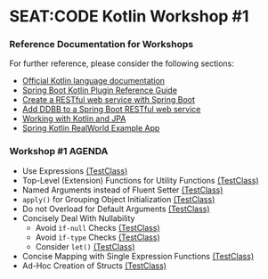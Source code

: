 # SEAT:CODE Kotlin Workshop #1

### Reference Documentation for Workshops
For further reference, please consider the following sections:

* [Official Kotlin language documentation](https://kotlinlang.org/docs/home.html)
* [Spring Boot Kotlin Plugin Reference Guide](https://spring.io/guides/tutorials/spring-boot-kotlin/)
* [Create a RESTful web service with Spring Boot](https://kotlinlang.org/docs/jvm-spring-boot-restful.html#explore-the-spring-boot-application)
* [Add DDBB to a Spring Boot RESTful web service](https://kotlinlang.org/docs/jvm-spring-boot-restful-db.html)
* [Working with Kotlin and JPA](https://www.baeldung.com/kotlin/jpa)
* [Spring Kotlin RealWorld Example App](https://github.com/gothinkster/kotlin-spring-realworld-example-app)

### Workshop #1 AGENDA

- Use Expressions [(TestClass)](https://github.com/jazzinjars/kotlinworkshops/blob/master/src/test/kotlin/code/seat/kotlinworkshopone/UseExpressionsShould.kt)
- Top-Level (Extension) Functions for Utility Functions [(TestClass)](https://github.com/jazzinjars/kotlinworkshops/blob/master/src/test/kotlin/code/seat/kotlinworkshopone/ExtensionFunctionsShould.kt)
- Named Arguments instead of Fluent Setter [(TestClass)](https://github.com/jazzinjars/kotlinworkshops/blob/master/src/test/kotlin/code/seat/kotlinworkshopone/NamedArgumentsShould.kt)
- `apply()` for Grouping Object Initialization [(TestClass)](https://github.com/jazzinjars/kotlinworkshops/blob/master/src/test/kotlin/code/seat/kotlinworkshopone/ObjectInitializationShould.kt)
- Do not Overload for Default Arguments [(TestClass)](https://github.com/jazzinjars/kotlinworkshops/blob/master/src/test/kotlin/code/seat/kotlinworkshopone/OverloadDefaultArgumentsShould.kt)
- Concisely Deal With Nullability
    - Avoid `ìf-null` Checks [(TestClass)](https://github.com/jazzinjars/kotlinworkshops/blob/master/src/test/kotlin/code/seat/kotlinworkshopone/NullabilityCheckShould.kt)
    - Avoid `ìf-type` Checks [(TestClass)](https://github.com/jazzinjars/kotlinworkshops/blob/master/src/test/kotlin/code/seat/kotlinworkshopone/InstanceCheckShould.kt)
    - Consider `let()` [(TestClass)](https://github.com/jazzinjars/kotlinworkshops/blob/master/src/test/kotlin/code/seat/kotlinworkshopone/NullabilityCheckShould.kt)
- Concise Mapping with Single Expression Functions [(TestClass)](https://github.com/jazzinjars/kotlinworkshops/blob/master/src/test/kotlin/code/seat/kotlinworkshopone/MappingObjectsShould.kt)
- Ad-Hoc Creation of Structs [(TestClass)](https://github.com/jazzinjars/kotlinworkshops/blob/master/src/test/kotlin/code/seat/kotlinworkshopone/AdHocStructsCreationShould.kt)



